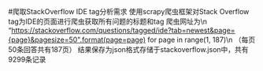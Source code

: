 #爬取StackOverflow IDE tag分析需求
使用scrapy爬虫框架对Stack Overflow tag为IDE的页面进行爬虫获取所有问题的标题和tag
爬虫网址为\n
“https://stackoverflow.com/questions/tagged/ide?tab=newest&page={page}&pagesize=50".format(page=page) for page in range(1, 187)\n
（每页50条回答共有187页）
结果保存为json格式存储于stackoverflow.json中，共有9299条记录

